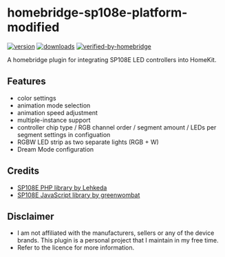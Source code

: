 # homebridge-sp108e-platform-modified

[![version](https://img.shields.io/npm/v/homebridge-sp108e-platform.svg)](https://www.npmjs.com/package/homebridge-sp108e-platform)
[![downloads](https://img.shields.io/npm/dt/homebridge-sp108e-platform.svg)](https://www.npmjs.com/package/homebridge-sp108e-platform)
[![verified-by-homebridge](https://badgen.net/badge/homebridge/verified/purple)](https://github.com/homebridge/homebridge/wiki/Verified-Plugins)

A homebridge plugin for integrating SP108E LED controllers into HomeKit.

## Features

- color settings
- animation mode selection
- animation speed adjustment
- multiple-instance support
- controller chip type / RGB channel order / segment amount / LEDs per segment settings in configuation
- RGBW LED strip as two separate lights (RGB + W)
- Dream Mode configuration

## Credits

- [SP108E PHP library by Lehkeda](https://github.com/Lehkeda/SP108E_controller)
- [SP108E JavaScript library by greenwombat](https://github.com/greenwombat/sp108e)

## Disclaimer

- I am not affiliated with the manufacturers, sellers or any of the device brands. This plugin is a personal project that I maintain in my free time.
- Refer to the licence for more information.
